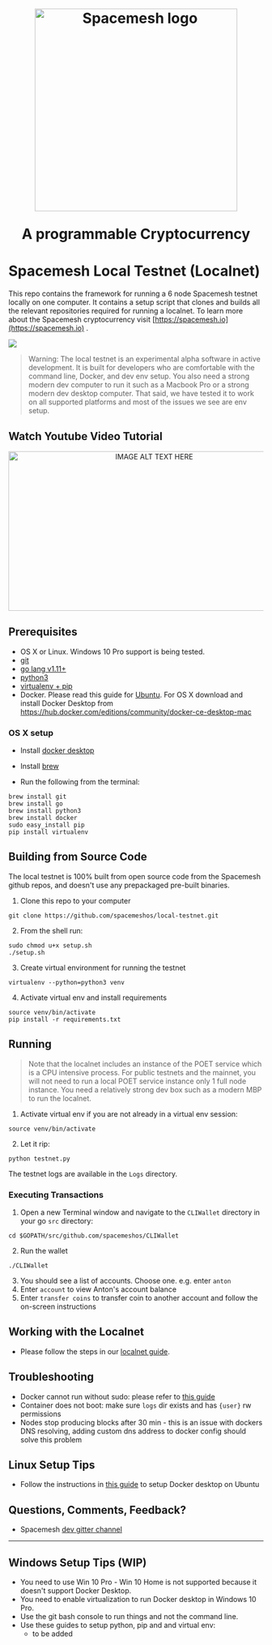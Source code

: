 <h1 align="center"><a href="https://spacemesh.io"><img width="400" src="https://spacemesh.io/content/images/2019/05/black_logo_hp.png" alt="Spacemesh logo" /></a><p align="center">A programmable Cryptocurrency</p></h1>

# Spacemesh Local Testnet (Localnet)

This repo contains the framework for running a 6 node Spacemesh testnet locally on one computer.
It contains a setup script that clones and builds all the relevant repositories required for running a localnet.
To learn more about the Spacemesh cryptocurrency visit [https://spacemesh.io](https://spacemesh.io) .

<img src="https://spacemesh.io/content/images/2019/07/localnet_and_wallet.jpg">

> Warning: The local testnet is an experimental alpha software in active development. It is built for developers who are comfortable with the command line, Docker, and dev env setup. You also need a strong modern dev computer to run it such as a Macbook Pro or a strong modern dev desktop computer. That said, we have tested it to work on all supported platforms and most of the issues we see are env setup.

## Watch Youtube Video Tutorial
<div align="center"><a href="http://www.youtube.com/watch?feature=player_embedded&v=IZvmzm8MzU8
" target="_blank"><img src="http://img.youtube.com/vi/IZvmzm8MzU8/0.jpg" 
alt="IMAGE ALT TEXT HERE" width="560" height="315" /></a></div>

## Prerequisites
- OS X or Linux. Windows 10 Pro support is being tested.
- [git](https://git-scm.com/)
- [go lang v1.11+](https://golang.org/)
- [python3](https://www.python.org/downloads/)
- [virtualenv + pip](https://docs.python.org/3/library/venv.html)
- Docker. Please read this guide for [Ubuntu](https://www.digitalocean.com/community/tutorials/how-to-install-and-use-docker-on-ubuntu-18-04). For OS X download and install Docker Desktop from https://hub.docker.com/editions/community/docker-ce-desktop-mac

### OS X setup
- Install [docker desktop](https://www.docker.com/)
- Install [brew](https://brew.sh/)

- Run the following from the terminal:
```
brew install git
brew install go
brew install python3
brew install docker
sudo easy_install pip
pip install virtualenv
```

## Building from Source Code
The local testnet is 100% built from open source code from the Spacemesh github repos, and doesn't use any prepackaged pre-built binaries.

1. Clone this repo to your computer
```
git clone https://github.com/spacemeshos/local-testnet.git
```

2. From the shell run:
```
sudo chmod u+x setup.sh
./setup.sh
```

3. Create virtual environment for running the testnet
```
virtualenv --python=python3 venv
```

4. Activate virtual env and install requirements
```
source venv/bin/activate
pip install -r requirements.txt
```

## Running

> Note that the localnet includes an instance of the POET service which is a CPU intensive process. For public testnets and the mainnet, you will not need to run a local POET service instance only 1 full node instance. You need a relatively strong dev box such as a modern MBP to run the localnet.

1. Activate virtual env if you are not already in a virtual env session:
```
source venv/bin/activate
```

2. Let it rip:
```
python testnet.py
```

The testnet logs are available in the `Logs` directory.

### Executing Transactions

1. Open a new Terminal window and navigate to the `CLIWallet` directory in your go `src` directory:

```
cd $GOPATH/src/github.com/spacemeshos/CLIWallet
```

2. Run the wallet
```
./CLIWallet
```
3. You should see a list of accounts. Choose one. e.g. enter `anton`
4. Enter `account`  to view Anton's account balance
5. Enter `transfer coins` to transfer coin to another account and follow the on-screen instructions

## Working with the Localnet
- Please follow the steps in our [localnet guide](https://testnet.spacemesh.io/#/local).

## Troubleshooting
- Docker cannot run without sudo: please refer to [this guide](https://www.digitalocean.com/community/tutorials/how-to-install-and-use-docker-on-ubuntu-18-04)
- Container does not boot: make sure `logs` dir exists and has `{user}` rw permissions
- Nodes stop producing blocks after 30 min - this is an issue with dockers DNS resolving, adding custom dns address to docker config should solve this problem

## Linux Setup Tips
- Follow the instructions in [this guide](https://www.digitalocean.com/community/tutorials/how-to-install-and-use-docker-on-ubuntu-18-04) to setup Docker desktop on Ubuntu

## Questions, Comments, Feedback?
- Spacemesh [dev gitter channel](https://gitter.im/spacemesh-os/Lobby)

---

## Windows Setup Tips (WIP)
- You need to use Win 10 Pro - Win 10 Home is not supported because it doesn't support Docker Desktop.
- You need to enable virtualization to run Docker desktop in Windows 10 Pro.
- Use the git bash console to run things and not the command line.
- Use these guides to setup python, pip and and virtual env:
  - to be added
